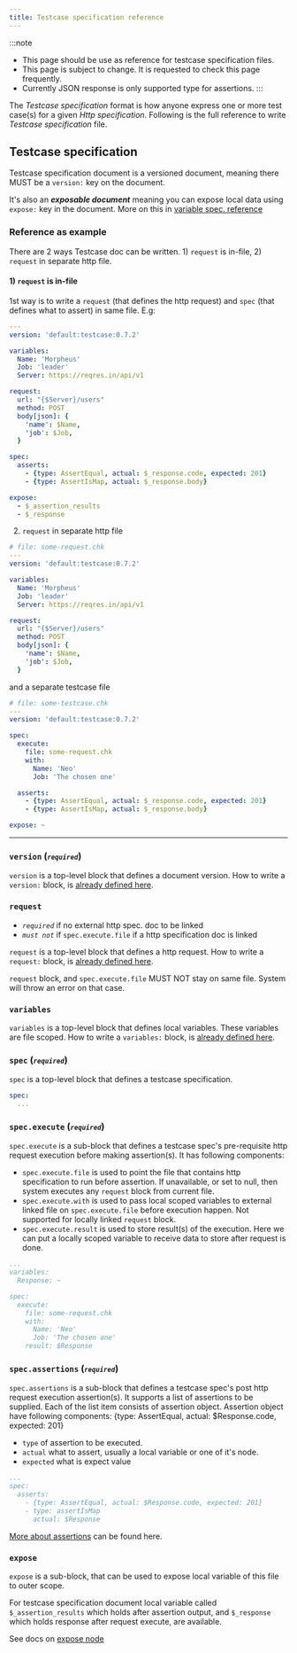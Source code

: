```yaml
---
title: Testcase specification reference
---
```


:::note
- This page should be use as reference for testcase specification files.
- This page is subject to change. It is requested to check this page frequently.
- Currently JSON response is only supported type for assertions.
:::

The _Testcase specification_ format is how anyone express one or more test case(s) for a given _Http specification_. Following is the full reference to write _Testcase specification_ file.

## Testcase specification

Testcase specification document is a versioned document, meaning there MUST be a `version:` key on the document. 

It's also an _**exposable document**_ meaning you can expose local data using `expose:` key in the document. More on this in [variable spec. reference](/references/variable-reference)

### Reference as example

There are 2 ways Testcase doc can be written. 1) `request` is in-file, 2) `request` in separate http file.

#### 1) `request` is in-file

1st way is to write a `request` (that defines the http request) and `spec` (that defines what to assert) in same file. E.g:

```yaml
---
version: 'default:testcase:0.7.2'

variables:
  Name: 'Morpheus'
  Job: 'leader'
  Server: https://reqres.in/api/v1

request:
  url: "{$Server}/users"
  method: POST
  body[json]: {
    'name': $Name,
    'job': $Job,
  }

spec:
  asserts:
    - {type: AssertEqual, actual: $_response.code, expected: 201}
    - {type: AssertIsMap, actual: $_response.body}

expose:
  - $_assertion_results
  - $_response
```

2) `request` in separate http file

```yaml
# file: some-request.chk
---
version: 'default:testcase:0.7.2'

variables:
  Name: 'Morpheus'
  Job: 'leader'
  Server: https://reqres.in/api/v1

request:
  url: "{$Server}/users"
  method: POST
  body[json]: {
    'name': $Name,
    'job': $Job,
  }
```

and a separate testcase file

```yaml
# file: some-testcase.chk
---
version: 'default:testcase:0.7.2'

spec:
  execute:
    file: some-request.chk
    with:
      Name: 'Neo'
      Job: 'The chosen one'

  asserts:
    - {type: AssertEqual, actual: $_response.code, expected: 201}
    - {type: AssertIsMap, actual: $_response.body}

expose: ~

```

---

### `version` (<small>_`required`_</small>)

`version` is a top-level block that defines a document version. How to write a `version:` block, is [already defined here](/references/version-reference).

### `request`

- _`required`_ if no external http spec. doc to be linked
- _`must not`_ if `spec.execute.file` if a http specification doc is linked

`request` is a top-level block that defines a http request. How to write a `request:` block, is [already defined here](/references/http-reference#request-required).

`request` block, and `spec.execute.file` MUST NOT stay on same file. System will throw an error on that case.

### `variables`

`variables` is a top-level block that defines local variables. These variables are file scoped. How to write a `variables:` block, is [already defined here](/references/variable-reference).

### `spec` (<small>_`required`_</small>)

`spec` is a top-level block that defines a testcase specification.

```yaml
spec:
  ...
```

### `spec.execute` (<small>_`required`_</small>)

`spec.execute` is a sub-block that defines a testcase spec's pre-requisite http request execution before making assertion(s). It has following components:

- `spec.execute.file` is used to point the file that contains http specification to run before assertion. If unavailable, or set to null, then system executes any `request` block from current file.
- `spec.execute.with` is used to pass local scoped variables to external linked file on `spec.execute.file` before execution happen. Not supported for locally linked `request` block.
- `spec.execute.result` is used to store result(s) of the execution. Here we can put a locally scoped variable to receive data to store after request is done.

```yaml
...
variables:
  Response: ~

spec:
  execute:
    file: some-request.chk
    with:
      Name: 'Neo'
      Job: 'The chosen one'
    result: $Response
```

### `spec.assertions` (<small>_`required`_</small>)

`spec.assertions` is a sub-block that defines a testcase spec's post http request execution assertion(s). It supports a list of assertions to be supplied. Each of the list item consists of assertion object. Assertion object have following components:
{type: AssertEqual, actual: $Response.code, expected: 201}

- `type` of assertion to be executed.
- `actual` what to assert, usually a local variable or one of it's node.
- `expected` what is expect value

```yaml
...
spec:
  asserts:
    - {type: AssertEqual, actual: $Response.code, expected: 201}
    - type: assertIsMap
      actual: $Response
```

[More about assertions](/references/assertion-reference) can be found here.


### `expose`

`expose` is a sub-block, that can be used to expose local variable of this file to outer scope. 

For testcase specification document local variable called `$_assertion_results` which holds after assertion output, and `$_response` which holds response after request execute, are available.

See docs on [expose node](/references/variable-reference#expose-node)

